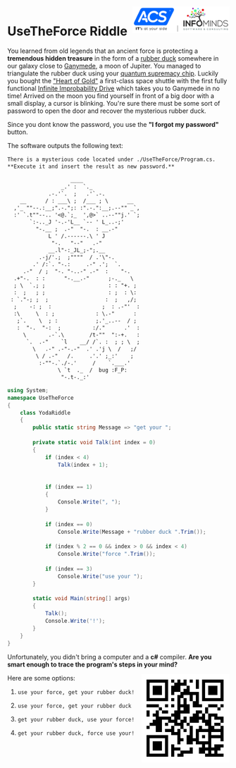 <img src="Acs_Im_Logo.png" width="220" height="60" align="right">

# UseTheForce Riddle

You learned from old legends that an ancient force is protecting a **tremendous hidden treasure** in the form of a [rubber duck](https://en.wikipedia.org/wiki/Rubber_duck_debugging) somewhere in our galaxy close to [Ganymede](https://en.wikipedia.org/wiki/Ganymede_(moon)), a moon of Jupiter. You managed to triangulate the rubber duck using your [quantum supremacy chip](https://en.wikipedia.org/wiki/Quantum_supremacy). Luckily you bought the ["Heart of Gold"](https://en.wikipedia.org/wiki/Technology_in_The_Hitchhiker%27s_Guide_to_the_Galaxy#Heart_of_Gold) a first-class space shuttle with the first fully functional [Infinite Improbability Drive](https://en.wikipedia.org/wiki/Technology_in_The_Hitchhiker%27s_Guide_to_the_Galaxy#Infinite_Improbability_Drive) which takes you to Ganymede in no time!
Arrived on the moon you find yourself in front of a big door with a small display, a cursor is blinking. You're sure there must be some sort of password to open the door and recover the mysterious rubber duck.

Since you dont know the password, you use the **"I forgot my password"** button.

The software outputs the following text:
```
There is a mysterious code located under ./UseTheForce/Program.cs.
**Execute it and insert the result as new password.**
```

```
                    ____
                 _.' :  `._
             .-.'`.  ;   .'`.-.
    __      / : ___\ ;  /___ ; \      __
  ,'_ ""--.:__;".-.";: :".-.":__;.--"" _`,
  :' `.t""--.. '<@.`;_  ',@>` ..--""j.' `;
       `:-.._J '-.-'L__ `-- ' L_..-;'
         "-.__ ;  .-"  "-.  : __.-"
             L ' /.------.\ ' J
              "-.   "--"   .-"
             __.l"-:_JL_;-";.__
          .-j/'.;  ;""""  / .'\"-.
        .' /:`. "-.:     .-" .';  `.
     .-"  / ;  "-. "-..-" .-"  :    "-.
  .+"-.  : :      "-.__.-"      ;-._   \
  ; \  `.; ;                    : : "+. ;
  :  ;   ; ;                    : ;  : \:
 : `."-; ;  ;                  :  ;   ,/;
  ;    -: ;  :                ;  : .-"'  :
  :\     \  : ;             : \.-"      :
   ;`.    \  ; :            ;.'_..--  / ;
   :  "-.  "-:  ;          :/."      .'  :
     \       .-`.\        /t-""  ":-+.   :
      `.  .-"    `l    __/ /`. :  ; ; \  ;
        \   .-" .-"-.-"  .' .'j \  /   ;/
         \ / .-"   /.     .'.' ;_:'    ;
          :-""-.`./-.'     /    `.___.'
                \ `t  ._  /  bug :F_P:
                 "-.t-._:'
```

```csharp
using System;
namespace UseTheForce
{
	class YodaRiddle
	{
		public static string Message => "get your ";

		private static void Talk(int index = 0)
		{
			if (index < 4)
				Talk(index + 1);


			if (index == 1)
			{
				Console.Write(", ");
			}

			if (index == 0)
				Console.Write(Message + "rubber duck ".Trim());

			if (index % 2 == 0 && index > 0 && index < 4)
				Console.Write("force ".Trim());

			if (index == 3)
				Console.Write("use your ");
		}

		static void Main(string[] args)
		{
			Talk();
			Console.Write('!');
		}
	}
}
```

Unfortunately, you didn't bring a computer and a **c#** compiler. **Are you smart enough to trace the program's steps in your mind?**

<img src="qrCode.png" width="200" height="200" align="right">
Here are some options:

1. ``use your force, get your rubber duck!``

2. ``use your force, get your rubber duck``

3. ``get your rubber duck, use your force!``

4. ``get your rubber duck, force use your!``

